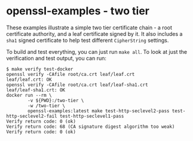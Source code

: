 # openssl-examples - two tier
These examples illustrate a simple two tier certificate chain - a root certificate authority, and a leaf certificate signed by it.  It also includes a `sha1` signed certificate to help test different `CipherString` settings.

To build and test everything, you can just run `make all`.  To look at just the verification and test output, you can run:

```
$ make verify test-docker
openssl verify -CAfile root/ca.crt leaf/leaf.crt
leaf/leaf.crt: OK
openssl verify -CAfile root/ca.crt leaf/leaf-sha1.crt
leaf/leaf-sha1.crt: OK
docker run --rm \
		-v ${PWD}:/two-tier \
		-w /two-tier \
		openssl-examples:latest make test-http-seclevel2-pass test-http-seclevel2-fail test-http-seclevel1-pass
Verify return code: 0 (ok)
Verify return code: 68 (CA signature digest algorithm too weak)
Verify return code: 0 (ok)
```
